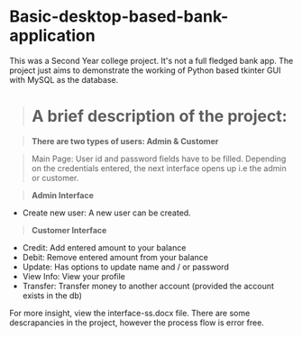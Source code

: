 # Basic-desktop-based-bank-application

This was a Second Year college project. It's not a full fledged bank app.
The project just aims to demonstrate the working of Python based tkinter GUI with MySQL as the database.

> # A brief description of the project:

> **There are two types of users: Admin & Customer**

> Main Page:
User id and password fields have to be filled. Depending on the credentials entered, the next interface opens up i.e the admin or customer.

> **Admin Interface**
* Create new user: A new user can be created.

> **Customer Interface**
* Credit: Add entered amount to your balance
* Debit: Remove entered amount from your balance
* Update: Has options to update name and / or password
* View Info: View your profile
* Transfer: Transfer money to another account (provided the account exists in the db)

For more insight, view the interface-ss.docx file.
There are some descrapancies in the project, however the process flow is error free.
